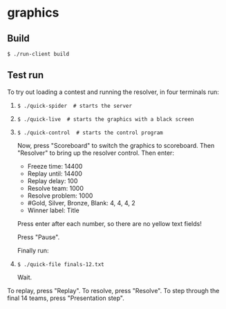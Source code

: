 graphics
========

Build
-----
    $ ./run-client build

Test run
--------
To try out loading a contest and running the resolver, in four terminals run:

1. `$ ./quick-spider  # starts the server`

2. `$ ./quick-live  # starts the graphics with a black screen`

3. `$ ./quick-control  # starts the control program`

    Now, press "Scoreboard" to switch the graphics to scoreboard.
    Then "Resolver" to bring up the resolver control.
    Then enter:
    - Freeze time: 14400
    - Replay until: 14400
    - Replay delay: 100
    - Resolve team: 1000
    - Resolve problem: 1000
    - #Gold, Silver, Bronze, Blank: 4, 4, 4, 2
    - Winner label: Title

    Press enter after each number, so there are no yellow text fields!

    Press "Pause".

    Finally run:

4. `$ ./quick-file finals-12.txt`

    Wait.

To replay, press "Replay". To resolve, press "Resolve". To step through the final 14 teams, press "Presentation step".
